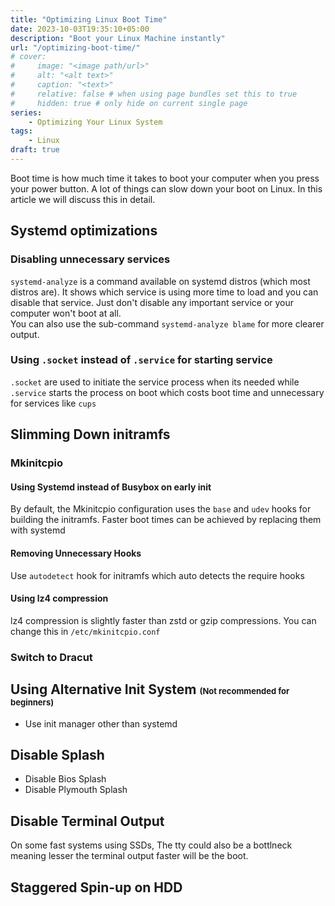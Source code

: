 ```yaml
---
title: "Optimizing Linux Boot Time"
date: 2023-10-03T19:35:10+05:00
description: "Boot your Linux Machine instantly"
url: "/optimizing-boot-time/"
# cover:
#     image: "<image path/url>"
#     alt: "<alt text>"
#     caption: "<text>"
#     relative: false # when using page bundles set this to true
#     hidden: true # only hide on current single page
series:
    - Optimizing Your Linux System
tags:
    - Linux
draft: true
---
```

Boot time is how much time it takes to boot your computer when you press your power button. A lot of things can slow down your boot on Linux. In this article we will discuss this in detail.

## Systemd optimizations
### Disabling unnecessary services
`systemd-analyze` is a command available on systemd distros (which most distros are). It shows which service is using more time to load and you can disable that service. Just don't disable any important service or your computer won't boot at all.\
You can also use the sub-command `systemd-analyze blame` for more clearer output.
### Using `.socket` instead of `.service` for starting service
`.socket` are used to initiate the service process when its needed while `.service` starts the process on boot which costs boot time and unnecessary for services like `cups`
## Slimming Down initramfs
### Mkinitcpio
#### Using Systemd instead of Busybox on early init
By default, the Mkinitcpio configuration uses the `base` and `udev` hooks for building the initramfs. Faster boot times can be achieved by replacing them with systemd
#### Removing Unnecessary Hooks
Use `autodetect` hook for initramfs which auto detects the require hooks
#### Using lz4 compression
lz4 compression is slightly faster than zstd or gzip compressions. You can change this in `/etc/mkinitcpio.conf` 
### Switch to Dracut

## Using Alternative Init System <font size="2">(Not recommended for beginners)</font>
* Use init manager other than systemd
## Disable Splash
* Disable Bios Splash
* Disable Plymouth Splash
## Disable Terminal Output
On some fast systems using SSDs, The tty could also be a bottlneck meaning lesser the terminal output faster will be the boot.
## Staggered Spin-up on HDD

